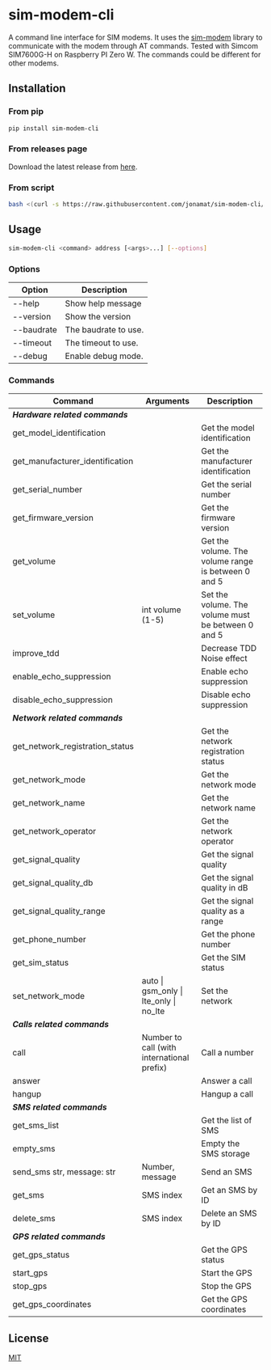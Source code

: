 # sim-modem-cli

A command line interface for SIM modems. It uses the [sim-modem](https://github.com/jonamat/sim-modem) library to communicate with the modem through AT commands. Tested with Simcom SIM7600G-H on Raspberry PI Zero W. The commands could be different for other modems.

## Installation

### From pip

```bash
pip install sim-modem-cli
```

### From releases page

Download the latest release from [here](https://github.com/jonamat/sim-modem-cli/releases).

### From script

```bash
bash <(curl -s https://raw.githubusercontent.com/jonamat/sim-modem-cli/master/install.sh)
```

## Usage

```bash
sim-modem-cli <command> address [<args>...] [--options] 
```

### Options

| Option     | Description          |
| ---------- | -------------------- |
| --help     | Show help message    |
| --version  | Show the version     |
| --baudrate | The baudrate to use. |
| --timeout  | The timeout to use.  |
| --debug    | Enable debug mode.   |

### Commands

| Command                         | Arguments                                  | Description                                         |
| ------------------------------- | ------------------------------------------ | --------------------------------------------------- |
| ***Hardware related commands*** |                                            |                                                     |
| get_model_identification        |                                            | Get the model identification                        |
| get_manufacturer_identification |                                            | Get the manufacturer identification                 |
| get_serial_number               |                                            | Get the serial number                               |
| get_firmware_version            |                                            | Get the firmware version                            |
| get_volume                      |                                            | Get the volume. The volume range is between 0 and 5 |
| set_volume                      | int volume (1-5)                           | Set the volume. The volume must be between 0 and 5  |
| improve_tdd                     |                                            | Decrease TDD Noise effect                           |
| enable_echo_suppression         |                                            | Enable echo suppression                             |
| disable_echo_suppression        |                                            | Disable echo suppression                            |
| ***Network related commands***  |                                            |                                                     |
| get_network_registration_status |                                            | Get the network registration status                 |
| get_network_mode                |                                            | Get the network mode                                |
| get_network_name                |                                            | Get the network name                                |
| get_network_operator            |                                            | Get the network operator                            |
| get_signal_quality              |                                            | Get the signal quality                              |
| get_signal_quality_db           |                                            | Get the signal quality in dB                        |
| get_signal_quality_range        |                                            | Get the signal quality as a range                   |
| get_phone_number                |                                            | Get the phone number                                |
| get_sim_status                  |                                            | Get the SIM status                                  |
| set_network_mode                | auto \| gsm_only \| lte_only \| no_lte     | Set the network                                     |
| ***Calls related commands***    |                                            |                                                     |
| call                            | Number to call (with international prefix) | Call a number                                       |
| answer                          |                                            | Answer a call                                       |
| hangup                          |                                            | Hangup a call                                       |
| ***SMS related commands***      |                                            |                                                     |
| get_sms_list                    |                                            | Get the list of SMS                                 |
| empty_sms                       |                                            | Empty the SMS storage                               |
| send_sms str, message: str      | Number, message                            | Send an SMS                                         |
| get_sms                         | SMS index                                  | Get an SMS by ID                                    |
| delete_sms                      | SMS index                                  | Delete an SMS by ID                                 |
| ***GPS related commands***      |                                            |                                                     |
| get_gps_status                  |                                            | Get the GPS status                                  |
| start_gps                       |                                            | Start the GPS                                       |
| stop_gps                        |                                            | Stop the GPS                                        |
| get_gps_coordinates             |                                            | Get the GPS coordinates                             |



## License

[MIT](LICENSE)